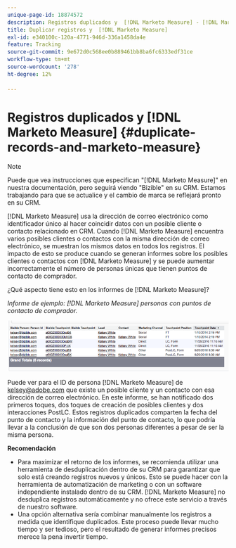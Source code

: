 ```yaml
---
unique-page-id: 18874572
description: Registros duplicados y  [!DNL Marketo Measure] - [!DNL Marketo Measure]
title: Duplicar registros y  [!DNL Marketo Measure]
exl-id: e340100c-120a-4771-946d-336a1458da4e
feature: Tracking
source-git-commit: 9e672d0c568ee0b889461bb8ba6fc6333edf31ce
workflow-type: tm+mt
source-wordcount: '278'
ht-degree: 12%

---
```


# Registros duplicados y [!DNL Marketo Measure] {#duplicate-records-and-marketo-measure}

>[!NOTE]
>
>Puede que vea instrucciones que especifican &quot;[!DNL Marketo Measure]&quot; en nuestra documentación, pero seguirá viendo &quot;Bizible&quot; en su CRM. Estamos trabajando para que se actualice y el cambio de marca se reflejará pronto en su CRM.

[!DNL Marketo Measure] usa la dirección de correo electrónico como identificador único al hacer coincidir datos con un posible cliente o contacto relacionado en CRM. Cuando [!DNL Marketo Measure] encuentra varios posibles clientes o contactos con la misma dirección de correo electrónico, se muestran los mismos datos en todos los registros. El impacto de esto se produce cuando se generan informes sobre los posibles clientes o contactos con [!DNL Marketo Measure] y se puede aumentar incorrectamente el número de personas únicas que tienen puntos de contacto de comprador.

¿Qué aspecto tiene esto en los informes de [!DNL Marketo Measure]?

_Informe de ejemplo: [!DNL Marketo Measure] personas con puntos de contacto de comprador._

![](assets/1-1.png)

Puede ver para el ID de persona [!DNL Marketo Measure] de kelsey@adobe.com que existe un posible cliente y un contacto con esa dirección de correo electrónico. En este informe, se han notificado dos primeros toques, dos toques de creación de posibles clientes y dos interacciones PostLC. Estos registros duplicados comparten la fecha del punto de contacto y la información del punto de contacto, lo que podría llevar a la conclusión de que son dos personas diferentes a pesar de ser la misma persona.

**Recomendación**

* Para maximizar el retorno de los informes, se recomienda utilizar una herramienta de desduplicación dentro de su CRM para garantizar que solo está creando registros nuevos y únicos. Esto se puede hacer con la herramienta de automatización de marketing o con un software independiente instalado dentro de su CRM. [!DNL Marketo Measure] no desduplica registros automáticamente y no ofrece este servicio a través de nuestro software.
* Una opción alternativa sería combinar manualmente los registros a medida que identifique duplicados. Este proceso puede llevar mucho tiempo y ser tedioso, pero el resultado de generar informes precisos merece la pena invertir tiempo.

